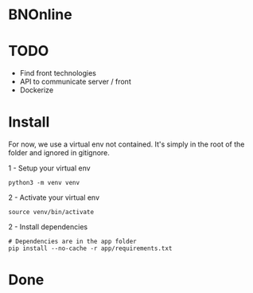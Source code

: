 # BNOnline

# TODO
- Find front technologies
- API to communicate server / front
- Dockerize

# Install
For now, we use a virtual env not contained. It's simply in the root of the folder and ignored in gitignore.

1 - Setup your virtual env
```
python3 -m venv venv
```
2 - Activate your virtual env
```
source venv/bin/activate
```
2 - Install dependencies
```
# Dependencies are in the app folder
pip install --no-cache -r app/requirements.txt
```

# Done